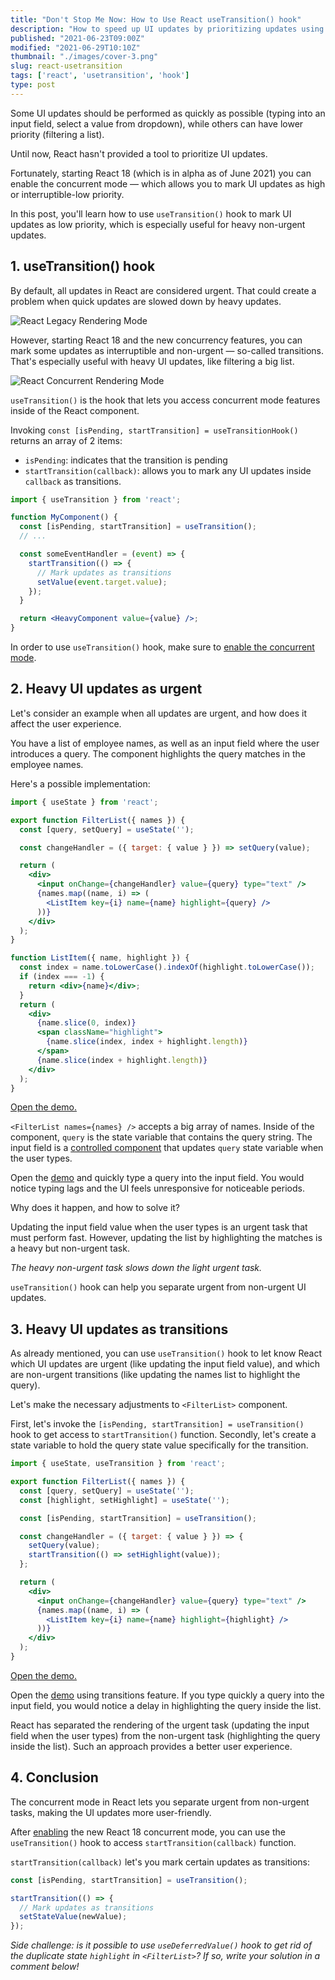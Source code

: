 ```yaml
---
title: "Don't Stop Me Now: How to Use React useTransition() hook"
description: "How to speed up UI updates by prioritizing updates using React useTranstion() hook."
published: "2021-06-23T09:00Z"
modified: "2021-06-29T10:10Z"
thumbnail: "./images/cover-3.png"
slug: react-usetransition
tags: ['react', 'usetransition', 'hook']
type: post
---
```


Some UI updates should be performed as quickly as possible (typing into an input field, select a value from dropdown), while others can have lower priority (filtering a list).  

Until now, React hasn't provided a tool to prioritize UI updates.  

Fortunately, starting React 18 (which is in alpha as of June 2021) you can enable the concurrent mode &mdash; which allows you to mark
UI updates as high or interruptible-low priority.   

In this post, you'll learn how to use `useTransition()` hook to mark UI updates as low priority, which is especially useful for heavy non-urgent updates.  

<Affiliate type="traversyReact" />

## 1. useTransition() hook

By default, all updates in React are considered urgent. That could create a problem when quick updates are slowed down by heavy updates.    

![React Legacy Rendering Mode](./images/legacy-4.svg)

However, starting React 18 and the new concurrency features, you can mark some updates as interruptible and non-urgent &mdash; so-called transitions. That's especially useful with heavy UI updates, like filtering a big list.  

![React Concurrent Rendering Mode](./images/concurrent-4.svg)

`useTransition()` is the hook that lets you access concurrent mode features inside of the React component.  

Invoking `const [isPending, startTransition] = useTransitionHook()` returns an array of 2 items:

* `isPending`: indicates that the transition is pending
* `startTransition(callback)`: allows you to mark any UI updates inside `callback` as transitions.  

```jsx mark=4,8:11
import { useTransition } from 'react';

function MyComponent() {
  const [isPending, startTransition] = useTransition();
  // ...

  const someEventHandler = (event) => {
    startTransition(() => {
      // Mark updates as transitions
      setValue(event.target.value);
    });
  }

  return <HeavyComponent value={value} />;
}
```

In order to use `useTransition()` hook, make sure to [enable the concurrent mode](https://github.com/reactwg/react-18/discussions/5).  

## 2. Heavy UI updates as urgent

Let's consider an example when all updates are urgent, and how does it affect the user experience.      

You have a list of employee names, as well as an input field where the user introduces a query. The component highlights the query matches in the employee names.  

Here's a possible implementation:

```jsx
import { useState } from 'react';

export function FilterList({ names }) {
  const [query, setQuery] = useState('');

  const changeHandler = ({ target: { value } }) => setQuery(value);

  return (
    <div>
      <input onChange={changeHandler} value={query} type="text" />
      {names.map((name, i) => (
        <ListItem key={i} name={name} highlight={query} />
      ))}
    </div>
  );
}

function ListItem({ name, highlight }) {
  const index = name.toLowerCase().indexOf(highlight.toLowerCase());
  if (index === -1) {
    return <div>{name}</div>;
  }
  return (
    <div>
      {name.slice(0, index)}
      <span className="highlight">
        {name.slice(index, index + highlight.length)}
      </span>
      {name.slice(index + highlight.length)}
    </div>
  );
}
```

[Open the demo.](https://codesandbox.io/s/heavy-update-as-urgent-ejwbg?file=/src/FilterList.js)

`<FilterList names={names} />` accepts a big array of names. Inside of the component, `query` is the state variable that contains the query string. The input field is a [controlled
component](/controlled-inputs-using-react-hooks/) that updates `query` state variable when the user types.  

Open the [demo]((https://codesandbox.io/s/heavy-update-as-urgent-ejwbg?file=/src/FilterList.js)) and quickly type a query into the input field. You would notice typing lags and the UI feels unresponsive for noticeable periods.  

Why does it happen, and how to solve it?

Updating the input field value when the user types is an urgent task that must perform fast. However, updating the list by highlighting the matches is a heavy but non-urgent task.  

*The heavy non-urgent task slows down the light urgent task.*

`useTransition()` hook can help you separate urgent from non-urgent UI updates.  

## 3. Heavy UI updates as transitions

As already mentioned, you can use `useTransition()` hook to let know React which UI updates are urgent (like updating the input field value), and which are non-urgent transitions (like updating the names list to highlight the query).  

Let's make the necessary adjustments to `<FilterList>` component.  

First, let's invoke the `[isPending, startTransition] = useTransition()` hook to get access to `startTransition()` function. Secondly, let's create a state variable to hold the query state value specifically for the transition.  

```jsx mark=5,7,11
import { useState, useTransition } from 'react';

export function FilterList({ names }) {
  const [query, setQuery] = useState('');
  const [highlight, setHighlight] = useState('');

  const [isPending, startTransition] = useTransition();

  const changeHandler = ({ target: { value } }) => {
    setQuery(value);
    startTransition(() => setHighlight(value));
  };

  return (
    <div>
      <input onChange={changeHandler} value={query} type="text" />
      {names.map((name, i) => (
        <ListItem key={i} name={name} highlight={highlight} />
      ))}
    </div>
  );
}
```

[Open the demo.](https://codesandbox.io/s/heavy-update-as-non-urgent-ifobc?file=/src/FilterList.js)

Open the [demo](https://codesandbox.io/s/heavy-update-as-non-urgent-ifobc?file=/src/FilterList.js) using transitions feature. If you type quickly a query into the input field, you would notice a delay in highlighting the query inside the list. 

React has separated the rendering of the urgent task (updating the input field when the user types) from the non-urgent task (highlighting the query inside the list). Such an approach provides a better user experience.  

## 4. Conclusion

The concurrent mode in React lets you separate urgent from non-urgent tasks, making the UI updates more user-friendly.  

After [enabling](https://github.com/reactwg/react-18/discussions/5) the new React 18 concurrent mode, you can use the `useTransition()` hook to access `startTransition(callback)` function.  

`startTransition(callback)` let's you mark certain updates as transitions:

```javascript
const [isPending, startTransition] = useTransition();

startTransition(() => {
  // Mark updates as transitions
  setStateValue(newValue);
});
```

*Side challenge: is it possible to use `useDeferredValue()` hook to get rid of the duplicate state `highlight` in `<FilterList>`? If so, write your solution in a comment below!*